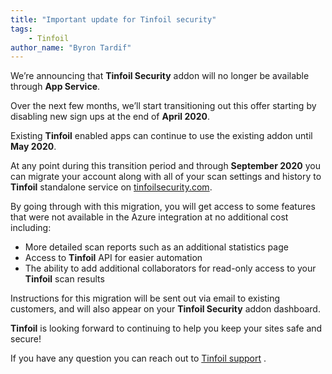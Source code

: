 ```yaml
---
title: "Important update for Tinfoil security"
tags: 
    - Tinfoil
author_name: "Byron Tardif"
---
```


We’re announcing that **Tinfoil Security** addon will no longer be available through **App Service**.

Over the next few months, we’ll start transitioning out this offer starting by disabling new sign ups at the end of **April 2020**.

Existing **Tinfoil** enabled apps can continue to use the existing addon until **May 2020**.

At any point during this transition period and through **September 2020** you can migrate your account along with all of your scan settings and history to **Tinfoil**  standalone service on [tinfoilsecurity.com](https://tinfoilsecurity.com).

By going through with this migration, you will get access to some features that were not available in the Azure integration at no additional cost including:

- More detailed scan reports such as an additional statistics page
- Access to **Tinfoil** API for easier automation
- The ability to add additional collaborators for read-only access to your **Tinfoil** scan results

Instructions for this migration will be sent out via email to existing customers, and will also appear on your **Tinfoil Security** addon dashboard.

**Tinfoil** is looking forward to continuing to help you keep your sites safe and secure!

If you have any question you can reach out to [Tinfoil support](mailto:support@tinfoilsecurity.com) .

